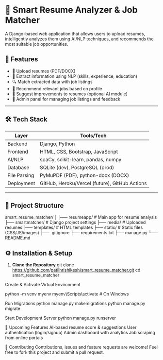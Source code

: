 # 🧠 Smart Resume Analyzer & Job Matcher

A Django-based web application that allows users to upload resumes, intelligently analyzes them using AI/NLP techniques, and recommends the most suitable job opportunities.

## 🚀 Features

- 📁 Upload resumes (PDF/DOCX)
- 🧠 Extract information using NLP (skills, experience, education)
- 🔍 Match extracted data with job listings
- 💼 Recommend relevant jobs based on profile
- 📝 Suggest improvements to resumes (optional AI module)
- 🔐 Admin panel for managing job listings and feedback

---

## 🛠 Tech Stack

| Layer         | Tools/Tech                                      |
|---------------|-------------------------------------------------|
| Backend       | Django, Python                                  |
| Frontend      | HTML, CSS, Bootstrap, JavaScript                |
| AI/NLP        | spaCy, scikit-learn, pandas, numpy              |
| Database      | SQLite (dev), PostgreSQL (prod)                 |
| File Parsing  | PyMuPDF (PDF), python-docx (DOCX)               |
| Deployment    | GitHub, Heroku/Vercel (future), GitHub Actions |

---

## 📂 Project Structure
smart_resume_matcher/
│
├── resumeapp/ # Main app for resume analysis
├── smartmatcher/ # Django project settings
├── media/ # Uploaded resumes
├── templates/ # HTML templates
├── static/ # Static files (CSS/JS/images)
├── .gitignore
├── requirements.txt
├── manage.py
└── README.md

## ⚙️ Installation & Setup

1. **Clone the Repository**
git clone https://github.com/patilhrishikesh/smart_resume_matcher.git
cd smart_resume_matcher

Create & Activate Virtual Environment

python -m venv myenv
myenv\Scripts\activate   # On Windows

Run Migrations
python manage.py makemigrations
python manage.py migrate

Start Development Server
python manage.py runserver

🔮 Upcoming Features
AI-based resume score & suggestions
User authentication (login/signup)
Admin dashboard with analytics
Job scraping from online portals

🤝 Contributing
Contributions, issues and feature requests are welcome!
Feel free to fork this project and submit a pull request.
